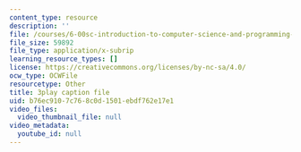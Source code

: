```yaml
---
content_type: resource
description: ''
file: /courses/6-00sc-introduction-to-computer-science-and-programming-spring-2011/b76ec9107c768c0d1501ebdf762e17e1_aqd0sR5rygk.srt
file_size: 59892
file_type: application/x-subrip
learning_resource_types: []
license: https://creativecommons.org/licenses/by-nc-sa/4.0/
ocw_type: OCWFile
resourcetype: Other
title: 3play caption file
uid: b76ec910-7c76-8c0d-1501-ebdf762e17e1
video_files:
  video_thumbnail_file: null
video_metadata:
  youtube_id: null
---
```

